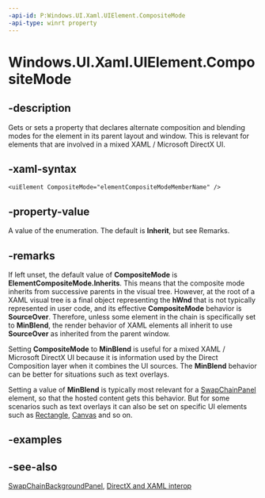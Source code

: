```yaml
---
-api-id: P:Windows.UI.Xaml.UIElement.CompositeMode
-api-type: winrt property
---
```


<!-- Property syntax
public Windows.UI.Xaml.Media.ElementCompositeMode CompositeMode { get;  set; }
-->

# Windows.UI.Xaml.UIElement.CompositeMode

## -description
Gets or sets a property that declares alternate composition and blending modes for the element in its parent layout and window. This is relevant for elements that are involved in a mixed XAML / Microsoft DirectX UI.



## -xaml-syntax
```xaml
<uiElement CompositeMode="elementCompositeModeMemberName" />
```


## -property-value
A value of the enumeration. The default is **Inherit**, but see Remarks.

## -remarks
If left unset, the default value of **CompositeMode** is **ElementCompositeMode.Inherits**. This means that the composite mode inherits from successive parents in the visual tree. However, at the root of a XAML visual tree is a final object representing the **hWnd** that is not typically represented in user code, and its effective **CompositeMode** behavior is **SourceOver**. Therefore, unless some element in the chain is specifically set to **MinBlend**, the render behavior of XAML elements all inherit to use **SourceOver** as inherited from the parent window.

Setting **CompositeMode** to **MinBlend** is useful for a mixed XAML / Microsoft DirectX UI because it is information used by the Direct Composition layer when it combines the UI sources. The **MinBlend** behavior can be better for situations such as text overlays.

Setting a value of **MinBlend** is typically most relevant for a [SwapChainPanel](../windows.ui.xaml.controls/swapchainbackgroundpanel.md) element, so that the hosted content gets this behavior. But for some scenarios such as text overlays it can also be set on specific UI elements such as [Rectangle](../windows.ui.xaml.shapes/rectangle.md), [Canvas](../windows.ui.xaml.controls/canvas.md) and so on.


## -examples

## -see-also
[SwapChainBackgroundPanel](../windows.ui.xaml.controls/swapchainbackgroundpanel.md), [DirectX and XAML interop](/previous-versions/windows/apps/hh825871(v=win.10))
